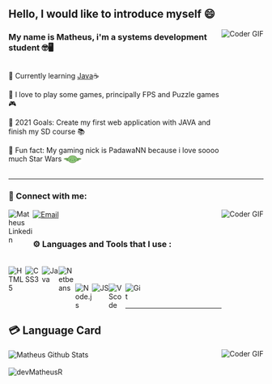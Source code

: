 ## Hello, I would like to introduce myself :smile:

<img align="right" src="https://media.giphy.com/media/VTtANKl0beDFQRLDTh/giphy.gif" alt="Coder GIF" height="270">

### My name is Matheus, i'm a systems development student 🤓🖥️
##

🔸 Currently learning [Java](java.com)☕
<br/>

🔸 I love to play some games, principally FPS and Puzzle games 🎮
<br/>

🔸 2021 Goals: Create my first web application with JAVA and finish my SD course 📚
<br/>

🔸 Fun fact: My gaming nick is PadawaNN because i love soooo much Star Wars <img align="center" src="https://github.com/Elaniobro/slack-emojis/blob/master/starwars/yoda.png" alt="Coder GIF" height="15">
<br/>
<br/>

---
### 🔁 Connect with me:

<img align="right" src="https://media.giphy.com/media/xUA7bdpLxQhsSQdyog/giphy.gif" alt="Coder GIF" height="270">

<a href="https://www.linkedin.com/in/devMatheusR/">
  <img align="left" alt="Matheus Linkedin" width="48px" src="https://image.flaticon.com/icons/png/512/3488/3488311.png" />
</a>
<a href="mailto:devmatheusr@gmail.com">
  <img align="center" alt="Email" width="48px" src="https://image.flaticon.com/icons/png/512/3296/3296464.png" />
</a>
<br/>
<br/>


### ⚙ Languages and Tools that I use :
<br/>

<img align="left" alt="HTML5" width="33px" src="https://mridul2820.github.io/github-assets/assets/tech/html-5.svg" />
<img align="left" alt="CSS3" width="33px" src="https://mridul2820.github.io/github-assets/assets/tech/css.svg" />
<img align="left" alt="Java" width="33px" src="https://cdn.iconscout.com/icon/free/png-512/java-2038875-1720088.png" />
<img align="left" alt="Netbeans" width="33px" src="https://upload.wikimedia.org/wikipedia/commons/thumb/9/98/Apache_NetBeans_Logo.svg/444px-Apache_NetBeans_Logo.svg.png" />
<br/>
<br/>
<img align="left" alt="Node.js" width="33px" src="https://mridul2820.github.io/github-assets/assets/tech/node-js.png" />
<img align="left" alt="JS" width="33px" src="https://cdn.iconscout.com/icon/free/png-512/javascript-2038874-1720087.png" />
<img align="left" alt="VScode" width="33px" src="https://upload.wikimedia.org/wikipedia/commons/1/1c/Visual_Studio_Code_1.35_icon.png" />
<img align="left" alt="Git" width="33px" src="https://cdn.iconscout.com/icon/free/png-512/git-18-1175219.png" />
<br/>
<br/>

---  

## 💳 Language Card
<img align="right" src="https://media1.giphy.com/media/i4MAH84pqe2m2aVojc/giphy.gif?cid=ecf05e47upf8twtkhghe2kycg7vxjue4aw6xeefbnk0zbnru&rid=giphy.gif&ct=g" alt="Coder GIF" height="350">
<img align="center" alt="Matheus Github Stats" src="https://github-readme-stats.vercel.app/api/top-langs/?username=devMAtheusR&layout=compact&theme=radical" />
<br/>
<br/>
<img src="https://github-readme-stats.vercel.app/api?username=devMatheusR&show_icons=true&theme=radical" alt="devMatheusR"/>


